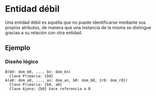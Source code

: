 # Entidad débil
Una entidad débil es aquélla que no puede identificarse mediante sus propios atributos, de manera que una instancia de la misma se distingue gracias a su relación con otra entidad.

## Ejemplo

### Diseño lógico

```
B(b0: dom_b0, ..., bn: dom_bn)  
  Clave Primaria: {b0} 
A(a0: dom_a0, ..., an: dom_an, b0: dom_b0, {r0: dom_r0})  
  Clave Primaria: {b0, a0}  
  Clave Ajena: {b0} hace referencia a B
```
